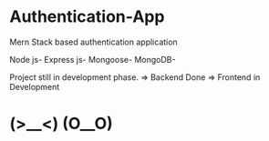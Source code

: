 # Authentication-App

Mern Stack based authentication application

Node js- 
Express js- 
Mongoose-
MongoDB-

Project still in development phase.
=> Backend Done => Frontend in Development
# (>__<) (O__O)
